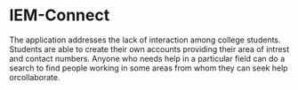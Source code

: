 # IEM-Connect
The application addresses the lack of interaction among college students. Students are able to create their own accounts providing their area of intrest and contact numbers. Anyone who needs help in a particular field can do a search to find people working in some areas from whom they can seek help orcollaborate.
